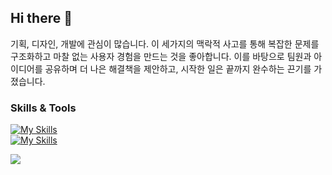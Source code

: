 ## Hi there 👋

기획, 디자인, 개발에 관심이 많습니다. 이 세가지의 맥락적 사고를 통해 복잡한 문제를 구조화하고 마찰 없는 사용자 경험을 만드는 것을 좋아합니다. 이를 바탕으로 팀원과 아이디어를 공유하며 더 나은 해결책을 제안하고, 시작한 일은 끝까지 완수하는 끈기를 가졌습니다.


### Skills & Tools
[![My Skills](https://skillicons.dev/icons?i=java,spring,js,html,git,mysql,idea,linux)](https://skillicons.dev) <br>
[![My Skills](https://skillicons.dev/icons?i=figma,ps,ai)](https://skillicons.dev) <br> 

<div style="display:block; width: 50%; height: 100%;">
  <a href="https://solved.ac/danmi2857"><img src="http://mazassumnida.wtf/api/v2/generate_badge?boj=danmi2857" /></a>
</div>
<a href="https://hits.seeyoufarm.com"><img src="https://hits.seeyoufarm.com/api/count/incr/badge.svg?url=https%3A%2F%2Fgithub.com%2Fhyeonsunny%2Fhit-counter&count_bg=%235FBC70&title_bg=%23726F6F&icon=&icon_color=%23E18888&title=hits&edge_flat=false"/></a>
<a href="mailto:hisunny4036@gmail.com"><img src="https://img.shields.io/badge/-hisunny4036@gmail.com-c14438?style=flat&logo=Gmail&logoColor=white&link=mailto:hisunny4036@gmail.com"/></a>

<br>

## Latest Blog Posts 📕
<a href=https://hyeonsunnny.tistory.com/3>[소프트웨어 아키텍처 101] CHAPTER 3, 4</a></br><a href=https://hyeonsunnny.tistory.com/2>MariaDB에서 Connection Pool 연결 끊김 문제</a></br><a href=https://hyeonsunnny.tistory.com/1>갑자기 백수가 된 개발자의 2024</a></br>

